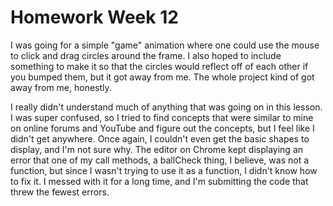 # Homework Week 12

I was going for a simple "game" animation where one could use the mouse to click and drag circles around the frame. I also hoped to include something to make it so that the circles would reflect off of each other if you bumped them, but it got away from me. The whole project kind of got away from me, honestly.

I really didn't understand much of anything that was going on in this lesson. I was super confused, so I tried to find concepts that were similar to mine on online forums and YouTube and figure out the concepts, but I feel like I didn't get anywhere. Once again, I couldn't even get the basic shapes to display, and I'm not sure why. The editor on Chrome kept displaying an error that one of my call methods, a ballCheck thing, I believe, was not a function, but since I wasn't trying to use it as a function, I didn't know how to fix it. I messed with it for a long time, and I'm submitting the code that threw the fewest errors.
